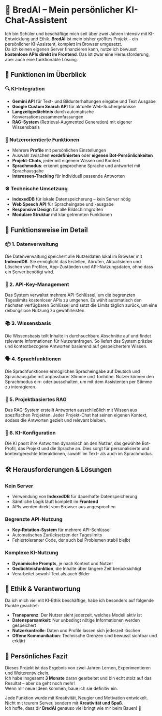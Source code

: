 # 🤖 BredAI – Mein persönlicher KI-Chat-Assistent

Ich bin Schüler und beschäftige mich seit über zwei Jahren intensiv mit KI-Entwicklung und Ethik. **BredAI** ist mein bisher größtes Projekt – ein persönlicher KI-Assistent, komplett im Browser umgesetzt.  
Da ich keinen eigenen Server finanzieren kann, nutze ich bewusst **kostenlose APIs direkt im Frontend**. Das ist zwar eine Herausforderung, aber auch eine funktionable Lösung.

## 🧠 Funktionen im Überblick

### 🔍 KI-Integration
- **Gemini API** für Text- und Bildunterhaltungen eingabe und Text Ausgabe 
- **Google Custom Search API** für aktuelle Web-Suchergebnisse  
- **Langzeitgedächtnis** durch automatische Konversationszusammenfassungen  
- **RAG-System** (Retrieval-Augmented Generation) mit eigener Wissensbasis  

### 👤 Nutzerorientierte Funktionen
- Mehrere **Profile** mit persönlichen Einstellungen  
- Auswahl zwischen **vordefinierten** oder **eigenen Bot-Persönlichkeiten**  
- **Projekt-Chats**, jeder mit eigenem Wissen und Kontext  
- **Sprachmodus**: erkennt gesprochene Sprache und antwortet mit Sprachausgabe  
- **Interessen-Tracking** für individuell passende Antworten  

### ⚙️ Technische Umsetzung
- **IndexedDB** für lokale Datenspeicherung – kein Server nötig  
- **Web Speech API** für Spracheingabe und -ausgabe  
- **Responsive Design** für alle Bildschirmgrößen  
- **Modulare Struktur** mit klar getrennten Funktionen  

## 🧩 Funktionsweise im Detail

### 📦 1. Datenverwaltung
Die Datenverwaltung speichert alle Nutzerdaten lokal im Browser mit **IndexedDB**. Sie ermöglicht das Erstellen, Abrufen, Aktualisieren und Löschen von Profilen, App-Zuständen und API-Nutzungsdaten, ohne dass ein Server benötigt wird.

### 🔑 2. API-Key-Management
Das System verwaltet mehrere API-Schlüssel, um die begrenzten Tageslimits kostenloser APIs zu umgehen. Es wählt automatisch den nächsten verfügbaren Schlüssel und setzt die Limits täglich zurück, um eine reibungslose Nutzung zu gewährleisten.

### 📚 3. Wissensbasis
Die Wissensbasis teilt Inhalte in durchsuchbare Abschnitte auf und findet relevante Informationen für Nutzeranfragen. So liefert das System präzise und kontextbezogene Antworten basierend auf gespeichertem Wissen.

### 🗣️ 4. Sprachfunktionen
Die Sprachfunktionen ermöglichen Spracheingabe auf Deutsch und Sprachausgabe mit anpassbarer Stimme und Tonhöhe. Nutzer können den Sprachmodus ein- oder ausschalten, um mit dem Assistenten per Stimme zu interagieren.

### 📁 5. Projektbasiertes RAG
Das RAG-System erstellt Antworten ausschließlich mit Wissen aus spezifischen Projekten. Jeder Projekt-Chat hat seinen eigenen Kontext, sodass die Antworten gezielt und relevant bleiben.

### 🧾 6. KI-Konfiguration
Die KI passt ihre Antworten dynamisch an den Nutzer, das gewählte Bot-Profil, das Projekt und die Sprache an. Dies sorgt für personalisierte und kontextgerechte Interaktionen, sowohl im Text- als auch im Sprachmodus.

## 🛠️ Herausforderungen & Lösungen

### Kein Server
- Verwendung von **IndexedDB** für dauerhafte Datenspeicherung  
- Sämtliche Logik läuft komplett im **Frontend**  
- APIs werden direkt vom Browser aus angesprochen  

### Begrenzte API-Nutzung
- **Key-Rotation-System** für mehrere API-Schlüssel  
- Automatisches Zurücksetzen der Tageslimits  
- Fehlertoleranter Code, der auch bei Problemen stabil bleibt  

### Komplexe KI-Nutzung
- **Dynamische Prompts**, je nach Kontext und Nutzer  
- **Gedächtnisfunktion**, die Inhalte über längere Zeit berücksichtigt  
- Verarbeitet sowohl Text als auch Bilder  

## 🌱 Ethik & Verantwortung

Da ich mich viel mit KI-Ethik beschäftige, habe ich besonders auf folgende Punkte geachtet:  
- **Transparenz**: Der Nutzer sieht jederzeit, welches Modell aktiv ist  
- **Datensparsamkeit**: Nur unbedingt nötige Informationen werden gespeichert  
- **Nutzerkontrolle**: Daten und Profile lassen sich jederzeit löschen  
- **Offene Kommunikation**: Technische Grenzen sind bewusst sichtbar und erklärt  

## 💬 Persönliches Fazit

Dieses Projekt ist das Ergebnis von zwei Jahren Lernen, Experimentieren und Weiterentwickeln.  
Ich habe insgesamt **3 Monate** daran gearbeitet und bin echt stolz auf das Resultat – aber da geht noch mehr!  
Wenn mir neue Ideen kommen, baue ich sie definitiv ein.  

Jede Funktion wurde mit Kreativität, Neugier und Motivation entwickelt.  
Nicht mit teurem Server, sondern mit **Kreativität und Spaß**.  
Ich hoffe, dass dir **BredAI** genauso viel bringt wie mir beim Bauen! 💚
